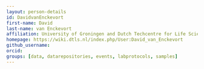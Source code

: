 ```yaml
---
layout: person-details
id: DavidvanEnckevort
first-name: David
last-name: van Enckevort
affiliation: University of Groningen and Dutch Techcentre for Life Sciences (DTL)
homepage: https://wiki.dtls.nl/index.php/User:David_van_Enckevort
github_username:
orcid:
groups: [data, datarepositories, events, labprotocols, samples]
---
```

